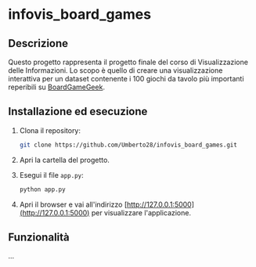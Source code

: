 # infovis_board_games

## Descrizione

Questo progetto rappresenta il progetto finale del corso di Visualizzazione delle Informazioni. Lo scopo è quello di creare una visualizzazione interattiva per un dataset contenente i 100 giochi da tavolo più importanti reperibili su [BoardGameGeek](https://boardgamegeek.com).

## Installazione ed esecuzione

1. Clona il repository:
    ```bash
    git clone https://github.com/Umberto28/infovis_board_games.git
    ```

2. Apri la cartella del progetto.

3. Esegui il file `app.py`:
    ```bash
    python app.py
    ```

4. Apri il browser e vai all'indirizzo [http://127.0.0.1:5000](http://127.0.0.1:5000) per visualizzare l'applicazione.

## Funzionalità

...
